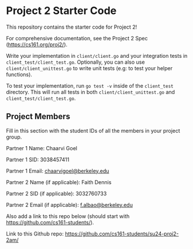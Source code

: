 # Project 2 Starter Code

This repository contains the starter code for Project 2!

For comprehensive documentation, see the Project 2 Spec (https://cs161.org/proj2/).

Write your implementation in `client/client.go` and your integration tests in `client_test/client_test.go`. Optionally, you can also use `client/client_unittest.go` to write unit tests (e.g: to test your helper functions).

To test your implementation, run `go test -v` inside of the `client_test` directory. This will run all tests in both `client/client_unittest.go` and `client_test/client_test.go`.

## Project Members

Fill in this section with the student IDs of all the members in your project group.

Partner 1 Name: Chaarvi Goel

Partner 1 SID: 3038457411

Partner 1 Email: chaarvigoel@berkeley.edu

Partner 2 Name (if applicable): Faith Dennis

Partner 2 SID (if applicable): 3032760733

Partner 2 Email (if applicable): f.albao@berkeley.edu

Also add a link to this repo below (should start with https://github.com/cs161-students/).

Link to this Github repo: https://github.com/cs161-students/su24-proj2-2am/
